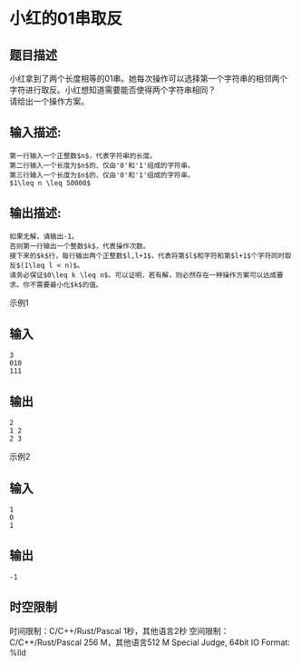 # 小红的01串取反

## 题目描述

小红拿到了两个长度相等的01串。她每次操作可以选择第一个字符串的相邻两个字符进行取反。小红想知道需要能否使得两个字符串相同？  
请给出一个操作方案。

## 输入描述:
    
    
    第一行输入一个正整数$n$，代表字符串的长度。  
    第二行输入一个长度为$n$的、仅由'0'和'1'组成的字符串。  
    第三行输入一个长度为$n$的、仅由'0'和'1'组成的字符串。  
    $1\leq n \leq 50000$

## 输出描述:
    
    
    如果无解，请输出-1。  
    否则第一行输出一个整数$k$，代表操作次数。  
    接下来的$k$行，每行输出两个正整数$l,l+1$，代表将第$l$和字符和第$l+1$个字符同时取反$(1\leq l < n)$。  
    请务必保证$0\leq k \leq n$。可以证明，若有解，则必然存在一种操作方案可以达成要求。你不需要最小化$k$的值。

示例1 

## 输入
    
    
    3
    010
    111

## 输出
    
    
    2
    1 2
    2 3

示例2 

## 输入
    
    
    1
    0
    1

## 输出
    
    
    -1


## 时空限制

时间限制：C/C++/Rust/Pascal 1秒，其他语言2秒
空间限制：C/C++/Rust/Pascal 256 M，其他语言512 M
Special Judge, 64bit IO Format: %lld